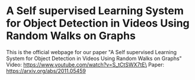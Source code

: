 # A Self supervised Learning System for Object Detection in Videos Using Random Walks on Graphs
This is the official webpage for our paper "A Self supervised Learning System for Object Detection in Videos Using Random Walks on Graphs"\
Video: https://www.youtube.com/watch?v=S_tCtSWX7tE\
Paper: https://arxiv.org/abs/2011.05459
